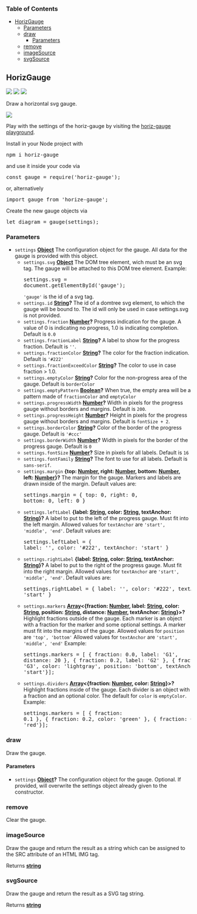 <!-- Generated by documentation.js. Update this documentation by updating the source code. -->

### Table of Contents

-   [HorizGauge][1]
    -   [Parameters][2]
    -   [draw][3]
        -   [Parameters][4]
    -   [remove][5]
    -   [imageSource][6]
    -   [svgSource][7]

## HorizGauge

<a href='https://travis-ci.com/ulfschneider/horiz-gauge'><img src='https://travis-ci.com/ulfschneider/horiz-gauge.svg?branch=master'/></a>
<a href='https://coveralls.io/github/ulfschneider/horiz-gauge?branch=master'><img src='https://coveralls.io/repos/github/ulfschneider/horiz-gauge/badge.svg?branch=master' /></a>
<a href='https://badge.fury.io/js/horiz-gauge'><img src='https://badge.fury.io/js/horiz-gauge.svg' /></a>

Draw a horizontal svg gauge.

<img src="https://github.com/ulfschneider/horiz-gauge/blob/master/horiz-gauge.png?raw=true"/>

Play with the settings of the horiz-gauge by visiting the [horiz-gauge playground][8].

Install in your Node project with 

<pre>
npm i horiz-gauge
</pre>

and use it inside your code via 

<pre>
const gauge = require('horiz-gauge');
</pre>

or, alternatively 

<pre>
import gauge from 'horize-gauge';
</pre>

Create the new gauge objects via

<pre>
let diagram = gauge(settings);
</pre>

### Parameters

-   `settings` **[Object][9]** The configuration object for the gauge. 
    All data for the gauge is provided with this object.
    -   `settings.svg` **[Object][9]** The DOM tree element, wich must be an svg tag.
        The gauge will be attached to this DOM tree element. Example:<pre>settings.svg = document.getElementById('gauge');</pre><code>'gauge'</code> is the id of a svg tag.
    -   `settings.id` **[String][10]?** The id of a domtree svg element, to which the gauge will be bound to. 
        The id will only be used in case settings.svg is not provided.
    -   `settings.fraction` **[Number][11]?** Progress indication for the gauge. A value of 0 is indicating no progress, 1.0 is indicating completion. Default is <code>0.0</code>
    -   `settings.fractionLabel` **[String][10]?** A label to show for the progress fraction. Default is <code>''</code>.
    -   `settings.fractionColor` **[String][10]?** The color for the fraction indication. Default is <code>'#222'</code>
    -   `settings.fractionExceedColor` **[String][10]?** The color to use in case fraction > 1.0.
    -   `settings.emptyColor` **[String][10]?** Color for the non-progress area of the gauge. Default is <code>borderColor</code>
    -   `settings.emptyPattern` **[Boolean][12]?** When true, the empty area will be a pattern made of <code>fractionColor</code> and <code>emptyColor</code>
    -   `settings.progressWidth` **[Number][11]?** Width in pixels for the progress gauge without borders and margins. Default is <code>200</code>.
    -   `settings.progressHeight` **[Number][11]?** Height in pixels for the progress gauge without borders and margins. Default is <code>fontSize + 2</code>.
    -   `settings.borderColor` **[String][10]?** Color of the border of the progress gauge. Default is <code>'#ccc'</code>
    -   `settings.borderWidth` **[Number][11]?** Width in pixels for the border of the progress gauge. Default is <code>0</code>
    -   `settings.fontSize` **[Number][11]?** Size in pixels for all labels. Default is <code>16</code>
    -   `settings.fontFamily` **[String][10]?** The font to use for all labels. Default is <code>sans-serif</code>.
    -   `settings.margin` **{top: [Number][11], right: [Number][11], bottom: [Number][11], left: [Number][11]}?** The margin for the gauge. Markers and labels are drawn inside of the margin.
        Default values are:<pre>settings.margin = {
        top: 0,
        right: 0,
        bottom: 0,
        left: 0 }
        </pre>
    -   `settings.leftLabel` **{label: [String][10], color: [String][10], textAnchor: [String][10]}?** A label to put to the left of the progress gauge. 
        Must fit into the left margin. Allowed values for <code>textAnchor</code> are <code>'start', 'middle', 'end'</code>. 
        Default values are:<pre>settings.leftLabel = {
         label: '',
         color: '#222',
         textAnchor: 'start'
        }
        </pre>
    -   `settings.rightLabel` **{label: [String][10], color: [String][10], textAnchor: [String][10]}?** A label to put to the right of the progress gauge. 
        Must fit into the right margin. Allowed values for <code>textAnchor</code> are <code>'start', 'middle', 'end'</code>. 
        Default values are:<pre>settings.rightLabel = {
         label: '',
         color: '#222',
         textAnchor: 'start'
        }
        </pre>
    -   `settings.markers` **[Array][13]&lt;{fraction: [Number][11], label: [String][10], color: [String][10], position: [String][10], distance: [Number][11], textAnchor: [String][10]}>?** Highlight fractions outside of the gauge.
        Each marker is an object with a fraction for the marker and some optional settings. A marker must fit into the margins of the gauge.
        Allowed values for <code>position</code> are <code>'top', 'bottom'</code>
        Allowed values for <code>textAnchor</code> are <code>'start', 'middle', 'end'</code>
        Example:<pre>settings.markers = [
        { fraction: 0.0, label: 'G1', distance: 20 },
        { fraction: 0.2, label: 'G2' },
        { fraction: 0.8, label: 'G3', color: 'lightgray', position: 'bottom', textAnchor: 'start'}];</pre>
    -   `settings.dividers` **[Array][13]&lt;{fraction: [Number][11], color: [String][10]}>?** Highlight fractions inside of the gauge.
        Each divider is an object with a fraction and an optional color.
        The default for <code>color</code> is <code>emptyColor</code>.
        Example:<pre>settings.markers = [
        { fraction: 0.1 },
        { fraction: 0.2, color: 'green' },
        { fraction: 0.8, color: 'red'}];</pre>

### draw

Draw the gauge.

#### Parameters

-   `settings` **[Object][9]?** The configuration object for the gauge. Optional.
    If provided, will overwrite the settings object already given to the constructor.

### remove

Clear the gauge.

### imageSource

Draw the gauge and return the result as a string which can be assigned to the SRC attribute of an HTML IMG tag.

Returns **[string][10]** 

### svgSource

Draw the gauge and return the result as a SVG tag string.

Returns **[string][10]** 

[1]: #horizgauge

[2]: #parameters

[3]: #draw

[4]: #parameters-1

[5]: #remove

[6]: #imagesource

[7]: #svgsource

[8]: https://htmlpreview.github.io/?https://github.com/ulfschneider/horiz-gauge/blob/master/horiz-gauge-playground.html

[9]: https://developer.mozilla.org/docs/Web/JavaScript/Reference/Global_Objects/Object

[10]: https://developer.mozilla.org/docs/Web/JavaScript/Reference/Global_Objects/String

[11]: https://developer.mozilla.org/docs/Web/JavaScript/Reference/Global_Objects/Number

[12]: https://developer.mozilla.org/docs/Web/JavaScript/Reference/Global_Objects/Boolean

[13]: https://developer.mozilla.org/docs/Web/JavaScript/Reference/Global_Objects/Array
